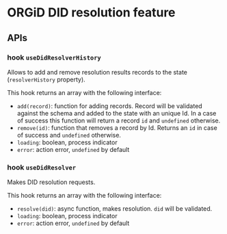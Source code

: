 # ORGiD DID resolution feature

## APIs

### hook `useDidResolverHistory`

Allows to add and remove resolution results records to the state (`resolverHistory` property).

This hook returns an array with the following interface:

- `add(record)`: function for adding records. Record will be validated against the schema and added to the state with an unique Id. In a case of success this function will return a record `id` and `undefined` otherwise.
- `remove(id)`: function that removes a record by Id. Returns an `id` in case of success and `undefined` otherwise.
- `loading`: boolean, process indicator
- `error`: action error, `undefined` by default

### hook `useDidResolver`

Makes DID resolution requests.

This hook returns an array with the following interface:

- `resolve(did)`: async function, makes resolution. `did` will be validated.
- `loading`: boolean, process indicator
- `error`: action error, `undefined` by default
